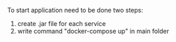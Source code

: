 To start application need to be done two steps:

1. create .jar file for each service
2. write command "docker-compose up" in main folder 
